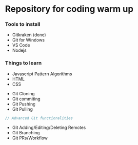 # Repository for coding warm up

### Tools to install

- Gitkraken (done)
- Git for Windows
- VS Code
- Nodejs

### Things to learn

- Javascript Pattern Algorithms
- HTML
- CSS

* Git Cloning
* Git commiting
* Git Pushing
* Git Pulling

```javascript
// Advanced Git functionalities
```

- Git Adding/Editing/Deleting Remotes
- Git Branching
- Git PRs/Workflow
